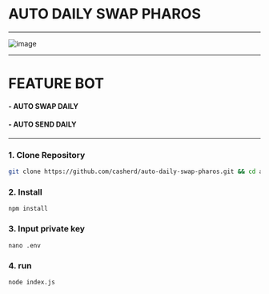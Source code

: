 # AUTO DAILY SWAP PHAROS

---

![image](https://github.com/user-attachments/assets/a8acb2ee-de8c-4923-bcab-5cdb6a089d0b)

---

# FEATURE BOT
#### - AUTO SWAP DAILY
#### - AUTO SEND DAILY

---

### 1. Clone Repository

```bash
git clone https://github.com/casherd/auto-daily-swap-pharos.git && cd auto-daily-swap-pharos
```

### 2. Install
```
npm install
```

### 3. Input private key
```
nano .env
```

### 4. run

```bash
node index.js
```
